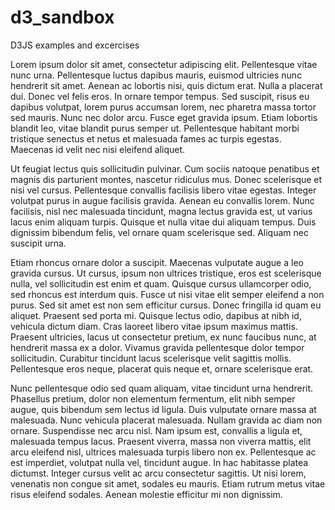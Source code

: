 # d3_sandbox
D3JS examples and excercises

Lorem ipsum dolor sit amet, consectetur adipiscing elit. Pellentesque vitae nunc urna. Pellentesque luctus dapibus mauris, euismod ultricies nunc hendrerit sit amet. Aenean ac lobortis nisi, quis dictum erat. Nulla a placerat dui. Donec vel felis eros. In ornare tempor tempus. Sed suscipit, risus eu dapibus volutpat, lorem purus accumsan lorem, nec pharetra massa tortor sed mauris. Nunc nec dolor arcu. Fusce eget gravida ipsum. Etiam lobortis blandit leo, vitae blandit purus semper ut. Pellentesque habitant morbi tristique senectus et netus et malesuada fames ac turpis egestas. Maecenas id velit nec nisi eleifend aliquet.

Ut feugiat lectus quis sollicitudin pulvinar. Cum sociis natoque penatibus et magnis dis parturient montes, nascetur ridiculus mus. Donec scelerisque et nisi vel cursus. Pellentesque convallis facilisis libero vitae egestas. Integer volutpat purus in augue facilisis gravida. Aenean eu convallis lorem. Nunc facilisis, nisl nec malesuada tincidunt, magna lectus gravida est, ut varius lacus enim aliquam turpis. Quisque et nulla vitae dui aliquam tempus. Duis dignissim bibendum felis, vel ornare quam scelerisque sed. Aliquam nec suscipit urna.

Etiam rhoncus ornare dolor a suscipit. Maecenas vulputate augue a leo gravida cursus. Ut cursus, ipsum non ultrices tristique, eros est scelerisque nulla, vel sollicitudin est enim et quam. Quisque cursus ullamcorper odio, sed rhoncus est interdum quis. Fusce ut nisi vitae elit semper eleifend a non purus. Sed sit amet est non sem efficitur cursus. Donec fringilla id quam eu aliquet. Praesent sed porta mi. Quisque lectus odio, dapibus at nibh id, vehicula dictum diam. Cras laoreet libero vitae ipsum maximus mattis. Praesent ultricies, lacus ut consectetur pretium, ex nunc faucibus nunc, at hendrerit massa ex a dolor. Vivamus gravida pellentesque dolor tempor sollicitudin. Curabitur tincidunt lacus scelerisque velit sagittis mollis. Pellentesque eros neque, placerat quis neque et, ornare scelerisque erat.

Nunc pellentesque odio sed quam aliquam, vitae tincidunt urna hendrerit. Phasellus pretium, dolor non elementum fermentum, elit nibh semper augue, quis bibendum sem lectus id ligula. Duis vulputate ornare massa at malesuada. Nunc vehicula placerat malesuada. Nullam gravida ac diam non ornare. Suspendisse nec arcu nisl. Nam ipsum est, convallis a ligula et, malesuada tempus lacus. Praesent viverra, massa non viverra mattis, elit arcu eleifend nisl, ultrices malesuada turpis libero non ex. Pellentesque ac est imperdiet, volutpat nulla vel, tincidunt augue. In hac habitasse platea dictumst. Integer cursus velit ac arcu consectetur sagittis. Ut nisi lorem, venenatis non congue sit amet, sodales eu mauris. Etiam rutrum metus vitae risus eleifend sodales. Aenean molestie efficitur mi non dignissim.
